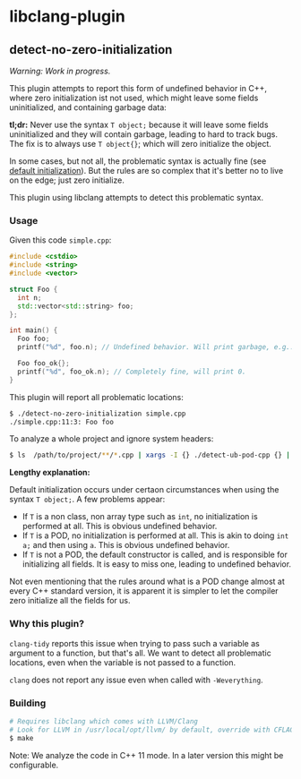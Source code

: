 # libclang-plugin

## detect-no-zero-initialization

*Warning: Work in progress.*

This plugin attempts to report this form of undefined behavior in C++, where zero initialization ist not used, which might leave some fields uninitialized, and containing garbage data:

**tl;dr:** Never use the syntax `T object;` because it will leave some fields uninitialized and they will contain garbage, leading to hard to track bugs. The fix is to always use `T object{}`; which will zero initialize the object.

In some cases, but not all, the problematic syntax is actually fine (see [default initialization](https://en.cppreference.com/w/cpp/language/default_initialization)). But the rules are so complex that it's better no to live on the edge; just zero initialize.

This plugin using libclang attempts to detect this problematic syntax. 

### Usage

Given this code `simple.cpp`:

```cpp
#include <cstdio>
#include <string>
#include <vector>

struct Foo {
  int n;
  std::vector<std::string> foo;
};

int main() {
  Foo foo;
  printf("%d", foo.n); // Undefined behavior. Will print garbage, e.g.: `-1140067760`

  Foo foo_ok{};
  printf("%d", foo_ok.n); // Completely fine, will print 0.
}
```

This plugin will report all problematic locations:

```sh
$ ./detect-no-zero-initialization simple.cpp
./simple.cpp:11:3: Foo foo
```

To analyze a whole project and ignore system headers:

```sh
$ ls  /path/to/project/**/*.cpp | xargs -I {} ./detect-ub-pod-cpp {} | grep -v '/path/to/system/headers'
```


**Lengthy explanation:**

Default initialization occurs under certaon circumstances when using the syntax `T object;`. A few problems appear:
- If `T` is a non class, non array type such as `int`, no initialization is performed at all. This is obvious undefined behavior.
- If `T` is a POD, no initialization is performed at all. This is akin to doing `int a;` and then using `a`. This is obvious undefined behavior.
- If `T` is not a POD, the default constructor is called, and is responsible for initializing all fields. It is easy to miss one, leading to undefined behavior.

Not even mentioning that the rules around what is a POD change almost at every C++ standard version, it is apparent it is simpler to let the compiler zero initialize all the fields for us. 


### Why this plugin?

`clang-tidy` reports this issue when trying to pass such a variable as argument to a function, but that's all. We want to detect all problematic locations, even when the variable is not passed to a function.

`clang` does not report any issue even when called with `-Weverything`.

### Building

```sh
# Requires libclang which comes with LLVM/Clang
# Look for LLVM in /usr/local/opt/llvm/ by default, override with CFLAGS
$ make
```

Note: We analyze the code in C++ 11 mode. In a later version this might be configurable.
